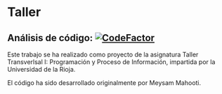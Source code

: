 # Taller 

## Análisis de código: [![CodeFactor](https://www.codefactor.io/repository/github/lucabem/orbital-prediction/badge)](https://www.codefactor.io/repository/github/lucabem/orbital-prediction)

Este trabajo se ha realizado como proyecto de la asignatura Taller Transverlsal I: Programación y Proceso de Información, impartida por la Universidad de la Rioja.

El código ha sido desarrollado originalmente por Meysam Mahooti.

